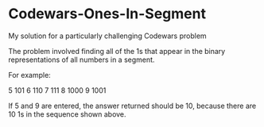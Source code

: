 # Codewars-Ones-In-Segment
My solution for a particularly challenging Codewars problem

The problem involved finding all of the 1s that appear in the binary representations of all numbers in a segment.

For example:

5 101
6 110
7 111
8 1000
9 1001

If 5 and 9 are entered, the answer returned should be 10, because there are 10 1s in the sequence shown above.
